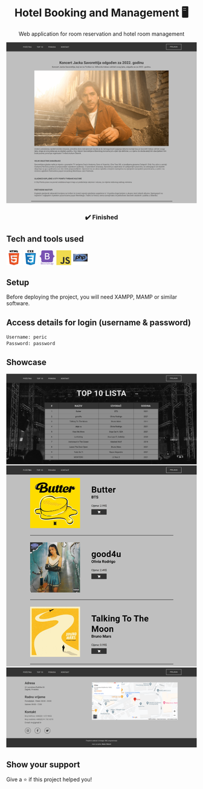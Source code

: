 <h1 align="center">Hotel Booking and Management 🖥️</h1>
<p align="center">Web application for room reservation and hotel room management<p>

![image](/img/screen_home.png)

<h3 align="center">✔️ Finished</h3>


## Tech and tools used
<p align="left">
<img src="https://raw.githubusercontent.com/devicons/devicon/master/icons/html5/html5-original-wordmark.svg" alt="html5" width="40" height="40"/>
<img src="https://raw.githubusercontent.com/devicons/devicon/master/icons/css3/css3-original-wordmark.svg" alt="css3" width="40" height="40"/>
<img src="https://raw.githubusercontent.com/devicons/devicon/master/icons/bootstrap/bootstrap-plain-wordmark.svg" alt="bootstrap" width="40" height="40"/>
<img src="https://raw.githubusercontent.com/devicons/devicon/master/icons/javascript/javascript-original.svg" alt="javascript" width="40" height="40"/>
<img src="https://raw.githubusercontent.com/devicons/devicon/master/icons/php/php-original.svg" alt="php" width="40" height="40"/>
</p>


## Setup
<p align="left">Before deploying the project, you will need XAMPP, MAMP or similar software.</p>


## Access details for login (username & password)
```sh
Username: peric
Password: password
```


## Showcase
![image](/img/show2.png)
![image](/img/show3.png)
![image](/img/show4.png)


## Show your support
Give a ⭐️ if this project helped you!

